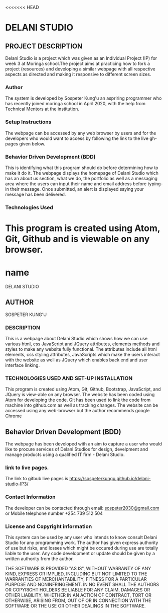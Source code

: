 <<<<<<< HEAD
# DELANI STUDIO

## PROJECT DESCRIPTION
Delani Studio is a project which was given as an Individual Project (IP) for week 3 at Moringa school.The project aims at practicing how to fork a project (resources) and developing a similar webpage with all respective aspects as directed and making it responsive to different screen sizes.

### Author
The system is developed by Sospeter Kung'u an aspriring programmer who has recently joined moringa school in April 2020, with the help from Technical Mentors at the institution.

### Setup Instructions
The webpage can be accessed by any web browser by users and for the developers who would want to access by following the link to the live gh-pages given below.

### Behavior Driven Development (BDD)
This is identifying what this program should do before determining how to make it do it. The webpage displays the homepage of Delani Studio which has an about us section, what we do, the portfolio as well as a messaging area where the users can input their name and email address before typing-in their message. Once submitted, an alert is displayed saying your message has been delivered.

### Technologies Used
This program is created using Atom, Git, Github and is viewable on any browser.
=======
# name
DELANI STUDIO

## AUTHOR
SOSPETER KUNG'U

### DESCRIPTION
This is a webpage about Delani Studio which shows how we can use various html, css JavaScript and JQuery attributes, elements methods and styles to make any website fully functional. The attributes include all html elements, css styling attributes, JavaScripts which make the users interact with the website as well as JQuery which enables back end and user interface linking.

### TECHNOLOGIES USED AND SET-UP INSTALLATION
This program is created using Atom, Git, Github, Bootstrap, JavaScript, and JQuery is view-able on any browser. The website has been coded using Atom for developing the code. Git has been used to link the code from machine into github.com as well as tracking changes. The website can be accessed using any web-browser but the author recommends google Chrome

## Behavior Driven Development (BDD)
The webpage has been developed with an aim to capture a user who would like to procure services of Delani Studios for design, develpment and manage products using a qualified IT firm - Delani Studio.

### link to live pages.
The link to gitbub live pages is https://sospeterkungu.github.io/delani-studio-IP3/

### Contact Information
The developer can be contacted through email: sospeter2030@gmail.com or Mobile telephone number +254 739 512 504


### License and Copyright information

This system can be used by any user who intends to know consult Delani Studio for any programming work. The author has given express authority of use but risks, and losses which might be occured during use are totally liable to the user. Any code development or update should be given by a written authority from the author.

THE SOFTWARE IS PROVIDED "AS IS", WITHOUT WARRANTY OF ANY KIND, EXPRESS OR IMPLIED, INCLUDING BUT NOT LIMITED TO THE WARRANTIES OF MERCHANTABILITY, FITNESS FOR A PARTICULAR PURPOSE AND NONINFRINGEMENT. IN NO EVENT SHALL THE AUTHORS OR COPYRIGHT HOLDERS BE LIABLE FOR ANY CLAIM, DAMAGES OR OTHER LIABILITY, WHETHER IN AN ACTION OF CONTRACT, TORT OR OTHERWISE, ARISING FROM, OUT OF OR IN CONNECTION WITH THE SOFTWARE OR THE USE OR OTHER DEALINGS IN THE SOFTWARE.
